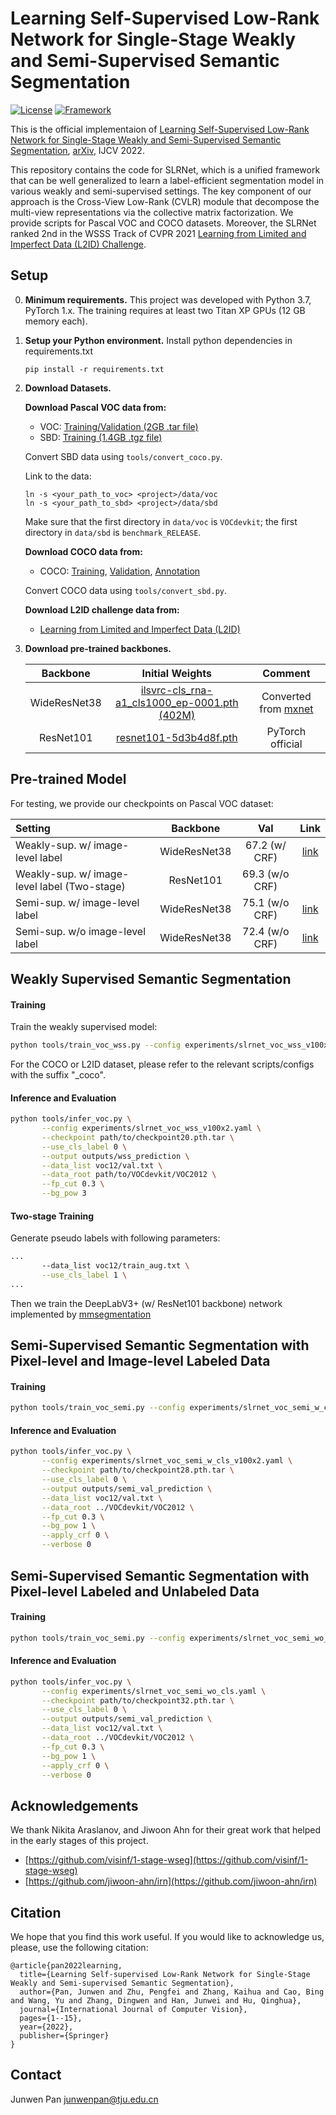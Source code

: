 # Learning Self-Supervised Low-Rank Network for Single-Stage Weakly and Semi-Supervised Semantic Segmentation
[![License](https://img.shields.io/badge/License-Apache%202.0-blue.svg)](https://opensource.org/licenses/Apache-2.0)
[![Framework](https://img.shields.io/badge/PyTorch-%23EE4C2C.svg?&logo=PyTorch&logoColor=white)](https://pytorch.org/)

This is the official implementaion of [Learning Self-Supervised Low-Rank Network for Single-Stage
Weakly and Semi-Supervised Semantic Segmentation](http://dx.doi.org/10.1007/s11263-022-01590-z), [arXiv](https://arxiv.org/abs/2203.10278), IJCV 2022.

This repository contains the code for SLRNet, which is a unified framework that can be well generalized to learn a label-efficient segmentation model in various weakly and semi-supervised settings.
The key component of our approach is the Cross-View Low-Rank (CVLR) module that decompose the multi-view representations via the collective matrix factorization.
We provide scripts for Pascal VOC and COCO datasets.
Moreover, the SLRNet ranked 2nd in the WSSS Track of CVPR 2021 [Learning from Limited and Imperfect Data (L2ID) Challenge](https://l2id.github.io/).

## Setup
0. **Minimum requirements.** 
   This project was developed with Python 3.7, PyTorch 1.x. 
   The training requires at least two Titan XP GPUs (12 GB memory each).
1. **Setup your Python environment.**
   Install python dependencies in requirements.txt
    ```
    pip install -r requirements.txt
    ```
2. **Download Datasets.** 
   
   **Download Pascal VOC data from:**
    - VOC: [Training/Validation (2GB .tar file)](http://host.robots.ox.ac.uk/pascal/VOC/voc2012/VOCtrainval_11-May-2012.tar)
    - SBD: [Training (1.4GB .tgz file)](http://www.eecs.berkeley.edu/Research/Projects/CS/vision/grouping/semantic_contours/benchmark.tgz)
    
    Convert SBD data using `tools/convert_coco.py`.
   
    Link to the data:
    ```
    ln -s <your_path_to_voc> <project>/data/voc
    ln -s <your_path_to_sbd> <project>/data/sbd
    ```
    Make sure that the first directory in `data/voc` is `VOCdevkit`; the first directory in `data/sbd` is `benchmark_RELEASE`.
   
   **Download COCO data from:**
    - COCO: [Training](http://images.cocodataset.org/zips/train2014.zip), [Validation](http://images.cocodataset.org/zips/val2014.zip), [Annotation](http://images.cocodataset.org/annotations/annotations_trainval2014.zip)
    
    Convert COCO data using `tools/convert_sbd.py`.

    **Download L2ID challenge data from:**
    - [Learning from Limited and Imperfect Data (L2ID)](https://l2id.github.io/)

3. **Download pre-trained backbones.** 
   
    | Backbone | Initial Weights | Comment |
    |:---:|:---:|:---:|
    | WideResNet38 | [ilsvrc-cls_rna-a1_cls1000_ep-0001.pth (402M)](https://download.visinf.tu-darmstadt.de/data/2020-cvpr-araslanov-1-stage-wseg/models/ilsvrc-cls_rna-a1_cls1000_ep-0001.pth) | Converted from [mxnet](https://github.com/itijyou/ademxapp) |
    | ResNet101 | [resnet101-5d3b4d8f.pth](https://download.pytorch.org/models/resnet101-5d3b4d8f.pth) | PyTorch official |

## Pre-trained Model
For testing, we provide our checkpoints on Pascal VOC dataset:

| Setting | Backbone | Val | Link |
| :------- |:---:|:---:|:---:|
| Weakly-sup. w/ image-level label | WideResNet38 | 67.2 (w/ CRF) |  [link](https://drive.google.com/file/d/1jdBYwcbHFgU6l9KYcVEllIdlekenAWmq/view?usp=sharing) |
| Weakly-sup. w/ image-level label (Two-stage) | ResNet101 | 69.3 (w/o CRF) |    |
| Semi-sup. w/ image-level label | WideResNet38 | 75.1  (w/o CRF) | [link](https://drive.google.com/file/d/12bBCmvV8lPSmO3DGs4TpM9tplH4yHSAA/view?usp=sharing) |
| Semi-sup. w/o image-level label | WideResNet38 | 72.4 (w/o CRF) | [link](https://drive.google.com/file/d/11f43JVRWCWUb1vLlrtCI-yQP6Lvrii3s/view?usp=sharing) |

## Weakly Supervised Semantic Segmentation

#### Training

Train the weakly supervised model:
```bash
python tools/train_voc_wss.py --config experiments/slrnet_voc_wss_v100x2.yaml --run custom_experiment_run_id
```
For the COCO or L2ID dataset, please refer to the relevant scripts/configs with the suffix "_coco".

#### Inference and Evaluation
```bash
python tools/infer_voc.py \
       --config experiments/slrnet_voc_wss_v100x2.yaml \
       --checkpoint path/to/checkpoint20.pth.tar \
       --use_cls_label 0 \
       --output outputs/wss_prediction \
       --data_list voc12/val.txt \
       --data_root path/to/VOCdevkit/VOC2012 \
       --fp_cut 0.3 \
       --bg_pow 3
``` 
#### Two-stage Training 
Generate pseudo labels with following parameters:
```bash
...
       --data_list voc12/train_aug.txt \
       --use_cls_label 1 \
...
``` 
Then we train the DeepLabV3+ (w/ ResNet101 backbone) network implemented by [mmsegmentation](https://github.com/open-mmlab/mmsegmentation)

## Semi-Supervised Semantic Segmentation with Pixel-level and Image-level Labeled Data
#### Training
```bash
python tools/train_voc_semi.py --config experiments/slrnet_voc_semi_w_cls_v100x2.yaml --run custom_experiment_run_id
```
#### Inference and Evaluation
```bash
python tools/infer_voc.py \
       --config experiments/slrnet_voc_semi_w_cls_v100x2.yaml \
       --checkpoint path/to/checkpoint28.pth.tar \
       --use_cls_label 0 \
       --output outputs/semi_val_prediction \
       --data_list voc12/val.txt \
       --data_root ../VOCdevkit/VOC2012 \
       --fp_cut 0.3 \
       --bg_pow 1 \
       --apply_crf 0 \
       --verbose 0
``` 
## Semi-Supervised Semantic Segmentation with Pixel-level Labeled and Unlabeled Data
#### Training
```bash
python tools/train_voc_semi.py --config experiments/slrnet_voc_semi_wo_cls.yaml --run custom_experiment_run_id
```
#### Inference and Evaluation
```bash
python tools/infer_voc.py \
       --config experiments/slrnet_voc_semi_wo_cls.yaml \
       --checkpoint path/to/checkpoint32.pth.tar \
       --use_cls_label 0 \
       --output outputs/semi_val_prediction \
       --data_list voc12/val.txt \
       --data_root ../VOCdevkit/VOC2012 \
       --fp_cut 0.3 \
       --bg_pow 1 \
       --apply_crf 0 \
       --verbose 0
``` 

## Acknowledgements
We thank Nikita Araslanov, and Jiwoon Ahn for their great work that helped in the early stages of this project.
- [https://github.com/visinf/1-stage-wseg](https://github.com/visinf/1-stage-wseg)
- [https://github.com/jiwoon-ahn/irn](https://github.com/jiwoon-ahn/irn)

## Citation
We hope that you find this work useful. If you would like to acknowledge us, please, use the following citation:
```
@article{pan2022learning,
  title={Learning Self-supervised Low-Rank Network for Single-Stage Weakly and Semi-supervised Semantic Segmentation},
  author={Pan, Junwen and Zhu, Pengfei and Zhang, Kaihua and Cao, Bing and Wang, Yu and Zhang, Dingwen and Han, Junwei and Hu, Qinghua},
  journal={International Journal of Computer Vision},
  pages={1--15},
  year={2022},
  publisher={Springer}
}
```
## Contact
Junwen Pan <junwenpan@tju.edu.cn>